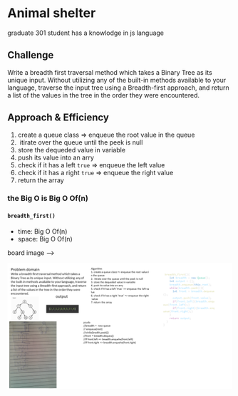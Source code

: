 # Animal shelter
<!-- Short summary or background information -->
graduate 301 student has a knowlodge in js language
## Challenge
<!-- Description of the challenge -->
Write a breadth first traversal method which takes a Binary Tree as its unique input. Without utilizing any of the built-in methods available to your language, traverse the input tree using a Breadth-first approach, and return a list of the values in the tree in the order they were encountered.
## Approach & Efficiency
<!-- What approach did you take? Why? What is the Big O space/time for this approach? -->
1. create a queue class => enqueue the root value in the queue
2.  itirate over the queue until the peek is null
3. store the dequeded value in variable
4. push its value into an arry
5. check if it has a left `true` => enqueue the left value
6. check if it has a right `true` => enqueue the right value
7. return the array
### the Big O is Big O Of(n)
#### `breadth_first()`
- time: Big O Of(n)
- space: Big O Of(n)

board image -->

![array-reverse](../../assets/breadth.png)


